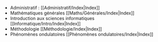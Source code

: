 - Administratif : [[Administratif/Index|Index]]
- Mathématiques générales [[Maths/Générales/Index|Index]]
- Introduction aux sciences informatiques [[Informatique/Intro/Index|Index]]
- Méthodologie [[Méthodologie/Index|Index]]
- Phénomènes ondulatoires [[Phénomènes ondulatoires/Index|Index]]
